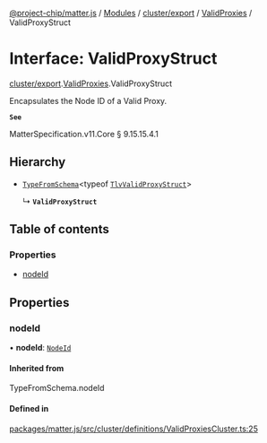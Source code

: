 [@project-chip/matter.js](../README.md) / [Modules](../modules.md) / [cluster/export](../modules/cluster_export.md) / [ValidProxies](../modules/cluster_export.ValidProxies.md) / ValidProxyStruct

# Interface: ValidProxyStruct

[cluster/export](../modules/cluster_export.md).[ValidProxies](../modules/cluster_export.ValidProxies.md).ValidProxyStruct

Encapsulates the Node ID of a Valid Proxy.

**`See`**

MatterSpecification.v11.Core § 9.15.15.4.1

## Hierarchy

- [`TypeFromSchema`](../modules/tlv_export.md#typefromschema)\<typeof [`TlvValidProxyStruct`](../modules/cluster_export.ValidProxies.md#tlvvalidproxystruct)\>

  ↳ **`ValidProxyStruct`**

## Table of contents

### Properties

- [nodeId](cluster_export.ValidProxies.ValidProxyStruct.md#nodeid)

## Properties

### nodeId

• **nodeId**: [`NodeId`](../modules/datatype_export.md#nodeid)

#### Inherited from

TypeFromSchema.nodeId

#### Defined in

[packages/matter.js/src/cluster/definitions/ValidProxiesCluster.ts:25](https://github.com/project-chip/matter.js/blob/0c058ae17fdba4c0b89b8b13c309011d51782299/packages/matter.js/src/cluster/definitions/ValidProxiesCluster.ts#L25)
